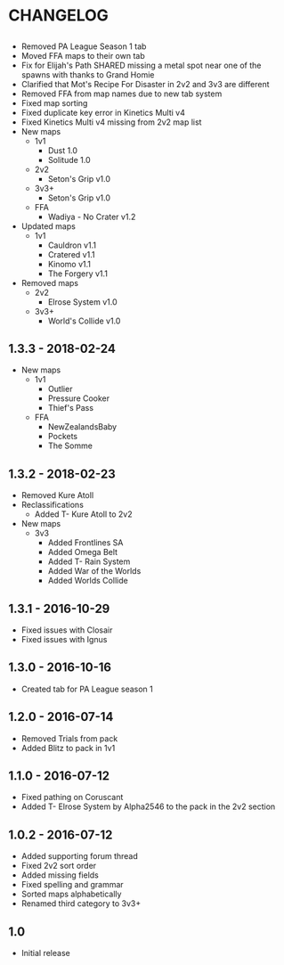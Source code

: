 # CHANGELOG

##

  - Removed PA League Season 1 tab
  - Moved FFA maps to their own tab
  - Fix for Elijah's Path SHARED missing a metal spot near one of the spawns with thanks to Grand Homie
  - Clarified that Mot's Recipe For Disaster in 2v2 and 3v3 are different
  - Removed FFA from map names due to new tab system
  - Fixed map sorting
  - Fixed duplicate key error in Kinetics Multi v4
  - Fixed Kinetics Multi v4 missing from 2v2 map list
  - New maps
    - 1v1
      - Dust 1.0
      - Solitude 1.0
    - 2v2
      - Seton's Grip v1.0
    - 3v3+
      - Seton's Grip v1.0
    - FFA
      - Wadiya - No Crater v1.2
  - Updated maps
    - 1v1
      - Cauldron v1.1
      - Cratered v1.1
      - Kinomo v1.1
      - The Forgery v1.1
  - Removed maps
    - 2v2
      - Elrose System v1.0
    - 3v3+
      - World's Collide v1.0

## 1.3.3 - 2018-02-24

  - New maps
    - 1v1
      - Outlier
      - Pressure Cooker
      - Thief's Pass
    - FFA
      - NewZealandsBaby
      - Pockets
      - The Somme

## 1.3.2 - 2018-02-23

  - Removed Kure Atoll
  - Reclassifications
    - Added T- Kure Atoll to 2v2
  - New maps
    - 3v3
      - Added Frontlines SA
      - Added Omega Belt
      - Added T- Rain System
      - Added War of the Worlds
      - Added Worlds Collide

## 1.3.1 - 2016-10-29

  - Fixed issues with Closair
  - Fixed issues with Ignus

## 1.3.0 - 2016-10-16

  - Created tab for PA League season 1

## 1.2.0 - 2016-07-14

  - Removed Trials from pack
  - Added Blitz to pack in 1v1

## 1.1.0 - 2016-07-12

  - Fixed pathing on Coruscant
  - Added T- Elrose System by Alpha2546 to the pack in the 2v2 section

## 1.0.2 - 2016-07-12

  - Added supporting forum thread
  - Fixed 2v2 sort order
  - Added missing fields
  - Fixed spelling and grammar
  - Sorted maps alphabetically
  - Renamed third category to 3v3+

## 1.0

  - Initial release
